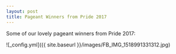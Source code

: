 ```yaml
---
layout: post
title: Pageant Winners from Pride 2017
---
```


Some of our lovely pageant winners from Pride 2017:

![_config.yml]({{ site.baseurl }}/images/FB_IMG_1518991331312.jpg)
